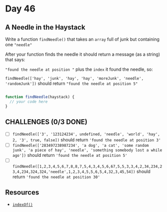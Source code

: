 # Day 46

## A Needle in the Haystack

Write a function `findNeedle()` that takes an `array` full of junk but containing one `"needle"`

After your function finds the needle it should return a message (as a string) that says:

`"found the needle at position "` plus the `index` it found the needle, so:

`findNeedle(['hay', 'junk', 'hay', 'hay', 'moreJunk', 'needle', 'randomJunk'])` should return `"found the needle at position 5"`


```javascript

function findNeedle(haystack) {
  // your code here
}

```

## CHALLENGES (0/3 DONE)

- [ ] `findNeedle(['3', '123124234', undefined, 'needle', 'world', 'hay', 2, '3', true, false])` should return `'found the needle at position 3'`
- [ ] `findNeedle(['283497238987234', 'a dog', 'a cat', 'some random junk', 'a piece of hay', 'needle', 'something somebody lost a while ago'])` should return `'found the needle at position 5'`
- [ ] `findNeedle([1,2,3,4,5,6,7,8,8,7,5,4,3,4,5,6,67,5,5,3,3,4,2,34,234,23,4,234,324,324,'needle',1,2,3,4,5,5,6,5,4,32,3,45,54])` should return `'found the needle at position 30'`

## Resources

- [`indexOf()`](https://developer.mozilla.org/en-US/docs/Web/JavaScript/Reference/Global_Objects/Array/indexOf)
